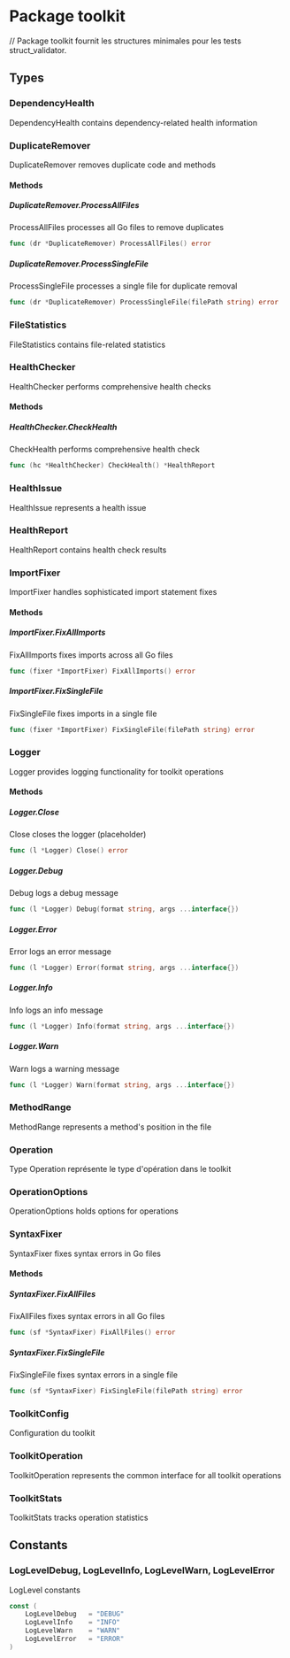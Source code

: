 # Package toolkit

// Package toolkit fournit les structures minimales pour les tests struct_validator.


## Types

### DependencyHealth

DependencyHealth contains dependency-related health information


### DuplicateRemover

DuplicateRemover removes duplicate code and methods


#### Methods

##### DuplicateRemover.ProcessAllFiles

ProcessAllFiles processes all Go files to remove duplicates


```go
func (dr *DuplicateRemover) ProcessAllFiles() error
```

##### DuplicateRemover.ProcessSingleFile

ProcessSingleFile processes a single file for duplicate removal


```go
func (dr *DuplicateRemover) ProcessSingleFile(filePath string) error
```

### FileStatistics

FileStatistics contains file-related statistics


### HealthChecker

HealthChecker performs comprehensive health checks


#### Methods

##### HealthChecker.CheckHealth

CheckHealth performs comprehensive health check


```go
func (hc *HealthChecker) CheckHealth() *HealthReport
```

### HealthIssue

HealthIssue represents a health issue


### HealthReport

HealthReport contains health check results


### ImportFixer

ImportFixer handles sophisticated import statement fixes


#### Methods

##### ImportFixer.FixAllImports

FixAllImports fixes imports across all Go files


```go
func (fixer *ImportFixer) FixAllImports() error
```

##### ImportFixer.FixSingleFile

FixSingleFile fixes imports in a single file


```go
func (fixer *ImportFixer) FixSingleFile(filePath string) error
```

### Logger

Logger provides logging functionality for toolkit operations


#### Methods

##### Logger.Close

Close closes the logger (placeholder)


```go
func (l *Logger) Close() error
```

##### Logger.Debug

Debug logs a debug message


```go
func (l *Logger) Debug(format string, args ...interface{})
```

##### Logger.Error

Error logs an error message


```go
func (l *Logger) Error(format string, args ...interface{})
```

##### Logger.Info

Info logs an info message


```go
func (l *Logger) Info(format string, args ...interface{})
```

##### Logger.Warn

Warn logs a warning message


```go
func (l *Logger) Warn(format string, args ...interface{})
```

### MethodRange

MethodRange represents a method's position in the file


### Operation

Type Operation représente le type d'opération dans le toolkit


### OperationOptions

OperationOptions holds options for operations


### SyntaxFixer

SyntaxFixer fixes syntax errors in Go files


#### Methods

##### SyntaxFixer.FixAllFiles

FixAllFiles fixes syntax errors in all Go files


```go
func (sf *SyntaxFixer) FixAllFiles() error
```

##### SyntaxFixer.FixSingleFile

FixSingleFile fixes syntax errors in a single file


```go
func (sf *SyntaxFixer) FixSingleFile(filePath string) error
```

### ToolkitConfig

Configuration du toolkit


### ToolkitOperation

ToolkitOperation represents the common interface for all toolkit operations


### ToolkitStats

ToolkitStats tracks operation statistics


## Constants

### LogLevelDebug, LogLevelInfo, LogLevelWarn, LogLevelError

LogLevel constants


```go
const (
	LogLevelDebug	= "DEBUG"
	LogLevelInfo	= "INFO"
	LogLevelWarn	= "WARN"
	LogLevelError	= "ERROR"
)
```

